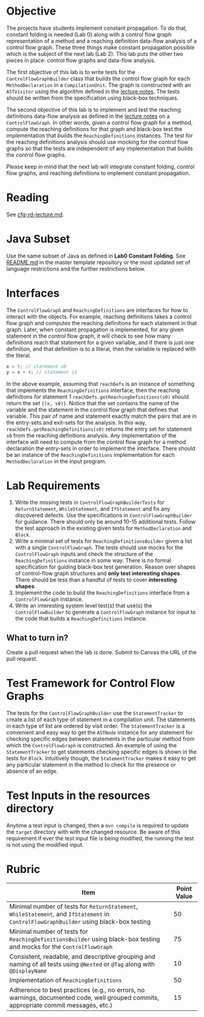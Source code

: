 # Objective

The projects have students implement constant propagation. To do that, constant folding is needed (Lab 0) along with a control flow graph representation of a method and a reaching definition data-flow analysis of a control flow graph. These three things make constant propagation possible which is the subject of the next lab (Lab 2).  This lab puts the other two pieces in place: control flow graphs and data-flow analysis.

The first objective of this lab is to write tests for the `ControlFlowGraphBuilder` class that builds the control flow graph for each `MethodDeclaration` in a `CompilationUnit`. The graph is constructed with an `ASTVisitor` using the algorithm defined in the [lecture notes](https://bitbucket.org/byucs329/byu-cs-329-lecture-notes/src/master/cfg-rd-lecture.md). The tests should be written from the specification using black-box techniques.

The second objective of this lab is to implement and test the reaching definitions data-flow analysis as defined in the [lecture notes](https://bitbucket.org/byucs329/byu-cs-329-lecture-notes/src/master/cfg-rd-lecture.md) on a `ControlFlowGraph`. In other words, given a control flow graph for a method, compute the reaching definitions for that graph and black-box test the implementation that builds the `ReachingDefinitions` instances. The test for the reaching definitions analysis should use mocking for the control flow graphs so that the tests are independent of any implementation that builds the control flow graphs.

Please keep in mind that the next lab will integrate constant folding, control flow graphs, and reaching definitions to implement constant propagation.  

# Reading

See [cfg-rd-lecture.md](https://bitbucket.org/byucs329/byu-cs-329-lecture-notes/src/master/cfg-rd-lecture.md).

# Java Subset

Use the same subset of Java as defined in **Lab0 Constant Folding**. See [README.md](https://github.com/byu-cs329/lab0-constant-folding) in the master template repository or the most updated set of language restrictions and the further restrictions below.

# Interfaces

The `ControlFlowGraph` and `ReachingDefinitions` are interfaces for how to interact with the objects. For example, reaching definitions takes a control flow graph and computes the reaching definitions for each statement in that graph. Later, when constant propagation is implemented, for any given statement in the control flow graph, it will check to see how many definitions reach that statement for a given variable, and if there is just one definition, and that definition is to a literal, then the variable is replaced with the literal.

```java
x = 5; // statement s0
y = x + 4; // statement s1
```

In the above example, assuming that ```reachDefs``` is an instance of something that implements the ```ReachingDefinitions``` interface, then the reaching definitions for statement 1 ```reachDefs.getReachingDefinitions(s0)``` should return the set ```{(x, s0)}```. Notice that the set contains the name of the variable and the statement in the control flow graph that defines that variable. This pair of name and statement exactly match the pairs that are in the entry-sets and exit-sets for the analysis. In this way, ```reachDefs.getReachingDefinitions(s0)``` returns the entry set for statement ```s0``` from the reaching definitions analysis. Any implementation of the interface will need to compute from the control flow graph for a method declaration the entry-sets in order to implement the interface. There should be an instance of the ```ReachingDefinitions``` implementation for each ```MethodDeclaration``` in the input program.

# Lab Requirements

  1. Write the missing tests in  `ControlFlowGraphBuilderTests` for `ReturnStatement`, `WhileStatement`, and `IfStatement` and fix any discovered defects. Use the specifications in `ControlFlowGraphBuilder` for guidance. There should only be around 10-15 additional tests. Follow the test approach in the existing given tests for `MethodDeclaration` and `Block`.
  2. Write a minimal set of tests for `ReachingDefinitionsBuilder` given a list with a single `ControlFlowGraph`. The tests should use mocks for the `ControlFlowGraph` inputs and check the structure of the `ReachingDefinitions` instance in some way. There is no formal specification for guiding black-box test generation. Reason over shapes of control-flow graph structures and **only test interesting shapes**. There should be less than a handful of tests to cover **interesting shapes**.
  3. Implement the code to build the `ReachingDefinitions` interface from a `ControlFlowGraph` instance.
  4. Write an interesting system level test(s) that use(s) the `ControlFlowBuilder` to generate a `ControlFlowGraph` instance for input to the code that builds a `ReachingDefinitions` instance.

## What to turn in?

Create a pull request when the lab is done. Submit to Canvas the URL of the pull request.

# Test Framework for Control Flow Graphs

The tests for the `ControlFlowGraphBuilder` use the `StatementTracker` to create a list of each type of statement in a compilation unit. The statements in each type of list are ordered by visit order. The `StatementTracker` is a convenient and easy way to get the `ASTNode` instance for any statement for checking specific edges between statements in the particular method from which the `ControlFlowGraph` is constructed. An example of using the `StatementTracker` to get statements checking specific edges is shown in the tests for `Block`. Intuitively though, the `StatementTracker` makes it easy to get any particular statement in the method to check for the presence or absence of an edge.

# Test Inputs in the resources directory

Anytime a test input is changed, then a `mvn compile` is required to update the `target` directory with with the changed resource. Be aware of this requirement if ever the test input file is being modified, the running the test is not using the modified input.

# Rubric

| Item | Point Value |
| ------- | ----------- |
| Minimal number of tests for `ReturnStatement`, `WhileStatement`, and `IfStatement` in ```ControlFlowGraphBuilder``` using black-box testing | 50 |
| Minimal number of tests for ```ReachingDefinitionsBuilder``` using black-box testing and mocks for the `ControlFlowGraph` | 75 |
| Consistent, readable, and descriptive grouping and naming of all tests using `@Nested` or `@Tag` along with `@DisplayName`  | 10 |
| Implementation of ```ReachingDefinitions``` | 50 |
| Adherence to best practices (e.g., no errors, no warnings, documented code, well grouped commits, appropriate commit messages, etc.) | 15 | |
